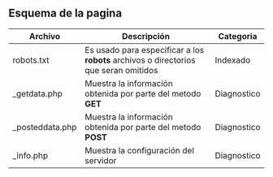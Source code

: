 ## Esquema de la pagina

| Archivo | Descripción | Categoria |
| --- | --- | --- |
| robots.txt | Es usado para especificar a los **robots** archivos o directorios que seran omitidos | Indexado |
| \_getdata.php | Muestra la información obtenida por parte del metodo **GET** | Diagnostico |
| \_posteddata.php | Muestra la información obtenida por parte del metodo **POST** | Diagnostico |
| \_info.php | Muestra la configuración del servidor | Diagnostico |
